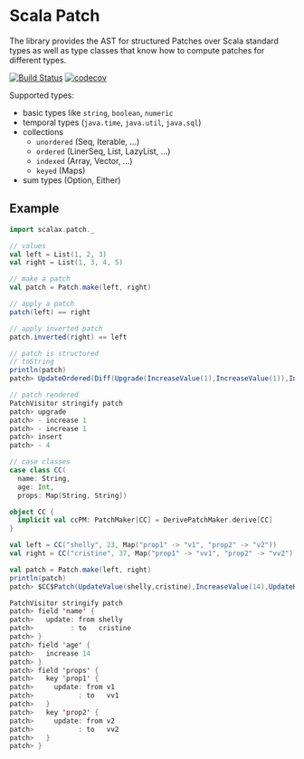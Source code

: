 # Scala Patch
The library provides the AST for structured Patches over Scala standard types as well as type classes that know how to compute patches for different types.

[![Build Status](https://cloud.drone.io/api/badges/andyglow/scala-patch/status.svg)](https://cloud.drone.io/andyglow/scala-patch)
[![codecov](https://codecov.io/gh/andyglow/scala-patch/branch/master/graph/badge.svg)](https://codecov.io/gh/andyglow/scala-patch)

Supported types:
- basic types like `string`, `boolean`, `numeric`
- temporal types (`java.time`, `java.util`, `java.sql`)
- collections
  - `unordered` (Seq, Iterable, ...)
  - `ordered` (LinerSeq, List, LazyList, ...)
  - `indexed` (Array, Vector, ...)
  - `keyed` (Maps)
- sum types (Option, Either)
   
## Example
```scala
import scalax.patch._

// values
val left = List(1, 2, 3)
val right = List(1, 3, 4, 5)

// make a patch
val patch = Patch.make(left, right)

// apply a patch
patch(left) == right

// apply inverted patch
patch.inverted(right) == left

// patch is structured
// toString
println(patch)
patch> UpdateOrdered(Diff(Upgrade(IncreaseValue(1),IncreaseValue(1)),Insert(4)))

// patch rendered 
PatchVisitor stringify patch
patch> upgrade
patch> - increase 1
patch> - increase 1
patch> insert
patch> - 4

// case classes
case class CC(
  name: String,
  age: Int,
  props: Map[String, String])

object CC {
  implicit val ccPM: PatchMaker[CC] = DerivePatchMaker.derive[CC]
}

val left = CC("shelly", 23, Map("prop1" -> "v1", "prop2" -> "v2"))
val right = CC("cristine", 37, Map("prop1" -> "vv1", "prop2" -> "vv2"))

val patch = Patch.make(left, right)
println(patch)
patch> $CC$Patch(UpdateValue(shelly,cristine),IncreaseValue(14),UpdateKeyed(Map(prop1 -> UpdateValue(v1,vv1), prop2 -> UpdateValue(v2,vv2))))

PatchVisitor stringify patch
patch> field 'name' {
patch>   update: from shelly
patch>         : to   cristine
patch> }
patch> field 'age' {
patch>   increase 14
patch> }
patch> field 'props' {
patch>   key 'prop1' {
patch>     update: from v1
patch>           : to   vv1
patch>   }
patch>   key 'prop2' {
patch>     update: from v2
patch>           : to   vv2
patch>   }
patch> } 
```   